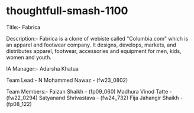 # thoughtfull-smash-1100

Title:-
Fabrica

Description:-
Fabrica is a clone of webiste called "Columbia.com" which is an apparel and footwear company. It designs, develops, markets, and distributes apparel, footwear, accessories and equipment for men, kids, women and youth.


IA Manager:- 
Adarsha Khatua

Team Lead:-
N Mohammed Nawaz - (fw23_0802)

Team Members:-
Faizan Shaikh - (fp09_060)
Madhura Vinod Tatte - (fw22_0294)
Satyanand Shrivastava - (fw24_732)
Fija Jahangir Shaikh - (fp08_122)
